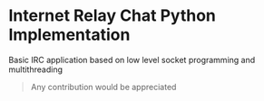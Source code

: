 # Internet Relay Chat Python Implementation 

Basic IRC application based on low level socket programming and multithreading


<img1 src="./img/0.png" width="300" height="300" />
<img2 src="./img/1.png" width="400" height="400" />


> Any contribution would be appreciated
